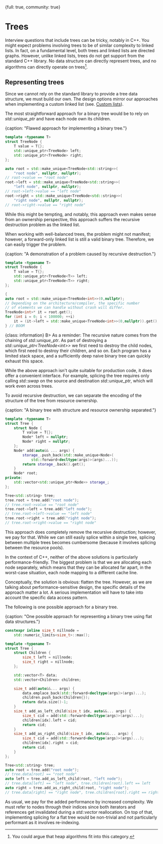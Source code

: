 {full: true, community: true}
# Trees

Interview questions that include trees can be tricky, notably in C++. You might expect problems involving trees to be of similar complexity to linked lists. In fact, on a fundamental level, both trees and linked lists are directed graphs. However, unlike linked lists, trees do not get support from the standard C++ library. No data structure can directly represent trees, and no algorithms can directly operate on trees[^heapalgo].

[^heapalgo]: You could argue that heap algorithms fit into this category.

## Representing trees

Since we cannot rely on the standard library to provide a tree data structure, we must build our own. The design options mirror our approaches when implementing a custom linked list (see. [Custom lists](#custom_lists)).

The most straightforward approach for a binary tree would be to rely on *std::unique_ptr* and have each node own its children.

{caption: "Flawed approach for implementing a binary tree."}
```cpp
template <typename T>
struct TreeNode {
    T value = T{};
    std::unique_ptr<TreeNode> left;
    std::unique_ptr<TreeNode> right;
};

auto root = std::make_unique<TreeNode<std::string>>(
    "root node", nullptr, nullptr);
// root->value == "root node"
root->left = std::make_unique<TreeNode<std::string>>(
    "left node", nullptr, nullptr);
// root->left->value == "left node"
root->right = std::make_unique<TreeNode<std::string>>(
    "right node", nullptr, nullptr);
// root->right->value == "right node"
```

<!-- https://compiler-explorer.com/z/KrTej6nxa -->

While this might be tempting, and notably, this approach even makes sense from an ownership perspective, this approach suffers the recursive destruction problem as the linked list.

When working with well-balanced trees, the problem might not manifest; however, a forward-only linked list is still a valid binary tree. Therefore, we can easily trigger the problem.

{caption: "A demonstration of a problem caused by recursive destruction."}
```cpp
template <typename T>
struct TreeNode {
    T value = T{};
    std::unique_ptr<TreeNode<T>> left;
    std::unique_ptr<TreeNode<T>> right;
};

{
auto root = std::make_unique<TreeNode<int>>(0,nullptr);
// Depending on the architecture/compiler, the specific number
// of elements we can handle without crash will differ.
TreeNode<int>* it = root.get();
for (int i = 0; i < 100000; ++i)
    it = (it->left = std::make_unique<TreeNode<int>>(0,nullptr)).get();
} // BOOM
```

<!-- https://compiler-explorer.com/z/MPYhf3T77 -->

{class: information}
B> As a reminder: The recursive nature comes from the chaining of *std::unique_ptr*. As part of destroying a *std::unique_ptr\<TreeNode\<int\>\>* we first need to destroy the child nodes, which first need to destroy their children, and so on. Each program has a limited stack space, and a sufficiently deep naive binary tree can quickly exhaust this space.

While the above approach isn't quite suitable for production code, it does offer a convenient interface. For example, splicing the tree requires only calling *std::swap* on the source and destination *std::unique_ptr*, which will work even across trees.

To avoid recursive destruction, we can separate the encoding of the structure of the tree from resource ownership.

{caption: "A binary tree with structure and resource ownership separated."}
```cpp
template <typename T>
struct Tree {
    struct Node {
        T value = T{};
        Node* left = nullptr;
        Node* right = nullptr;
    };
    Node* add(auto&& ... args) {
        storage_.push_back(std::make_unique<Node>(
            std::forward<decltype(args)>(args)...));
        return storage_.back().get();
    }
    Node* root;
private:
    std::vector<std::unique_ptr<Node>> storage_;
};

Tree<std::string> tree;
tree.root = tree.add("root node");
// tree.root->value == "root node"
tree.root->left = tree.add("left node");
// tree.root->left->value == "left node"
tree.root->right = tree.add("right node");
// tree.root->right->value == "right node"
```

<!-- https://compiler-explorer.com/z/sWeG659cr -->

This approach does completely remove the recursive destruction; however, we pay for that.
While we can still easily splice within a single tree, splicing between multiple trees becomes cumbersome (because it involves splicing between the resource pools).

In the context of C++, neither of the above solutions is particularly performance-friendly. The biggest problem is that we are allocating each node separately, which means that they can be allocated far apart, in the worst-case situation, each node mapping to a different cache line.

Conceptually, the solution is obvious: flatten the tree. However, as we are talking about performance-sensitive design, the specific details of the approach matter a lot. A serious implementation will have to take into account the specific data access pattern.

The following is one possible approach for a binary tree.

{caption: "One possible approach for representing a binary tree using flat data structures."}
```cpp
constexpr inline size_t nillnode = 
    std::numeric_limits<size_t>::max();

template <typename T>
struct Tree {
    struct Children {
        size_t left = nillnode;
        size_t right = nillnode;
    };

    std::vector<T> data;
    std::vector<Children> children;

    size_t add(auto&&... args) {
        data.emplace_back(std::forward<decltype(args)>(args)...);
        children.push_back(Children{});
        return data.size()-1;
    }
    size_t add_as_left_child(size_t idx, auto&&... args) {
        size_t cid = add(std::forward<decltype(args)>(args)...);
        children[idx].left = cid;
        return cid;
    }
    size_t add_as_right_child(size_t idx, auto&&... args) {
        size_t cid = add(std::forward<decltype(args)>(args)...);
        children[idx].right = cid;
        return cid;
    }
};

Tree<std::string> tree;
auto root = tree.add("root node");
// tree.data[root] == "root node"
auto left = tree.add_as_left_child(root, "left node");
// tree.data[left] == "left node", tree.children[root].left == left
auto right = tree.add_as_right_child(root, "right node");
// tree.data[right] == "right node", tree.children[root].right == right
```

<!-- https://compiler-explorer.com/z/6PoxzcYz7 -->

As usual, we pay for the added performance by increased complexity. We must refer to nodes through their indices since both iterators and references get invalidated during a *std::vector* reallocation. On top of that, implementing splicing for a flat tree would be non-trivial and not particularly performant as it involves re-indexing.